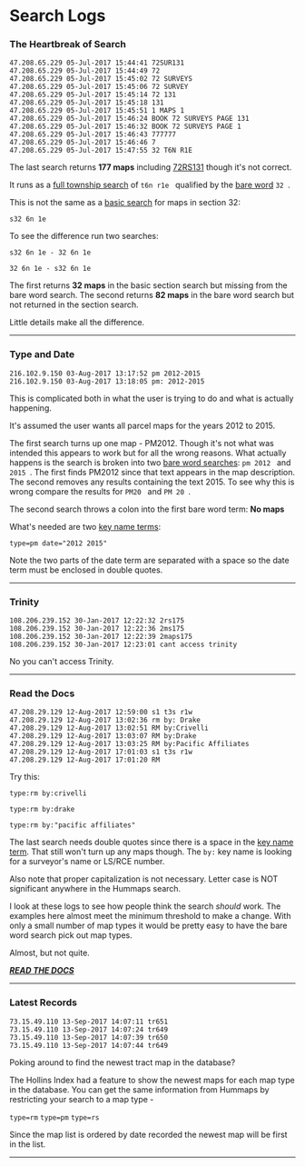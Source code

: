 
# Search Logs

### The Heartbreak of Search

```
47.208.65.229 05-Jul-2017 15:44:41 72SUR131
47.208.65.229 05-Jul-2017 15:44:49 72
47.208.65.229 05-Jul-2017 15:45:02 72 SURVEYS
47.208.65.229 05-Jul-2017 15:45:06 72 SURVEY
47.208.65.229 05-Jul-2017 15:45:14 72 131
47.208.65.229 05-Jul-2017 15:45:18 131
47.208.65.229 05-Jul-2017 15:45:51 1 MAPS 1
47.208.65.229 05-Jul-2017 15:46:24 BOOK 72 SURVEYS PAGE 131
47.208.65.229 05-Jul-2017 15:46:32 BOOK 72 SURVEYS PAGE 1
47.208.65.229 05-Jul-2017 15:46:43 777777
47.208.65.229 05-Jul-2017 15:46:46 7
47.208.65.229 05-Jul-2017 15:47:55 32 T6N R1E
```

The last search returns **177 maps** including [72RS131](README.md#individual-maps)
though it's not correct.

It runs as a [full township search](README.md#basic-search) of `t6n r1e `
qualified by the [bare word](README.md#bare-word-search) `32 `.

This is not the same as a [basic search](README.md#basic-search)
for maps in section 32:

`s32 6n 1e `

To see the difference run two searches:

`s32 6n 1e - 32 6n 1e `

`32 6n 1e - s32 6n 1e `

The first returns **32 maps** in the basic section search but missing 
from the bare word search. The second returns **82 maps**
in the bare word search but not returned in the section search.

Little details make all the difference.

---

### Type and Date

```
216.102.9.150 03-Aug-2017 13:17:52 pm 2012-2015
216.102.9.150 03-Aug-2017 13:18:05 pm: 2012-2015
```

This is complicated both in what the user is trying to do and what is actually happening.

It's assumed the user wants all parcel maps for the years 2012 to 2015.

The first search turns up one map - PM2012. Though it's not 
what was intended this appears to work but for all the wrong reasons.
What actually happens is the search is broken into two
[bare word searches](README.md#bare-word-search): `pm 2012 ` and `2015 `.
The first finds PM2012 since that text appears in the map description.
The second removes any results containing the text 2015. To see why this
is wrong compare the results for `PM20 ` and `PM 20 `.

The second search throws a colon into the first bare word term: **No maps**

What's needed are two [key name terms](README.md#key-name-terms):

`type=pm date="2012 2015" `

Note the two parts of the date term are separated with a space so the
date term must be enclosed in double quotes.

---

### Trinity

```
108.206.239.152 30-Jan-2017 12:22:32 2rs175
108.206.239.152 30-Jan-2017 12:22:36 2ms175
108.206.239.152 30-Jan-2017 12:22:39 2maps175
108.206.239.152 30-Jan-2017 12:23:01 cant access trinity
```

No you can't access Trinity.

---

### Read the Docs

```
47.208.29.129 12-Aug-2017 12:59:00 s1 t3s r1w
47.208.29.129 12-Aug-2017 13:02:36 rm by: Drake
47.208.29.129 12-Aug-2017 13:02:51 RM by:Crivelli
47.208.29.129 12-Aug-2017 13:03:07 RM by:Drake
47.208.29.129 12-Aug-2017 13:03:25 RM by:Pacific Affiliates
47.208.29.129 12-Aug-2017 17:01:03 s1 t3s r1w
47.208.29.129 12-Aug-2017 17:01:20 RM
```

Try this:

`type:rm by:crivelli`

`type:rm by:drake`

`type:rm by:"pacific affiliates"`

The last search needs double quotes since there is a space 
in the [key name term](README.md#key-name-terms). 
That still won't turn up any maps though.
The `by:` key name is looking for a surveyor's name or LS/RCE number.

Also note that proper capitalization is not necessary. 
Letter case is NOT significant anywhere in the Hummaps search.

I look at these logs to see how people think the search *should* work.
The examples here almost meet the minimum threshold to make a change.
With only a small number of map types it would be pretty easy to have the
bare word search pick out map types.

Almost, but not quite. 

[***READ THE DOCS***](https://github.com/chasmack/hummaps/blob/master/README.md)

---

### Latest Records

```
73.15.49.110 13-Sep-2017 14:07:11 tr651
73.15.49.110 13-Sep-2017 14:07:24 tr649
73.15.49.110 13-Sep-2017 14:07:39 tr650
73.15.49.110 13-Sep-2017 14:07:44 tr649
```

Poking around to find the newest tract map in the database?

The Hollins Index had a feature to show the newest maps for each map type in the database.
You can get the same information from Hummaps by restricting your search to a map type -

`type=rm`
`type=pm`
`type=rs`

Since the map list is ordered by date recorded the newest map will be first in the list.

---
